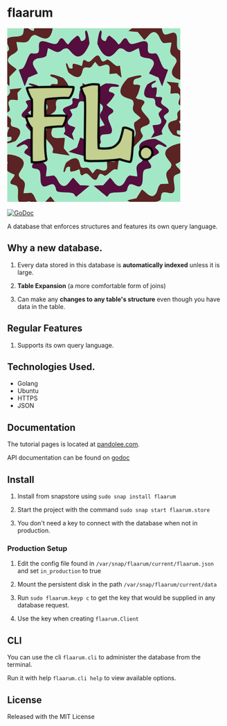 # flaarum

![Flaarum Logo](https://github.com/bankole7782/flaarum/raw/master/flaarum-logo.png "Flaarum logo")

[![GoDoc](https://godoc.org/github.com/bankole7782/flaarum?status.svg)](https://godoc.org/github.com/bankole7782/flaarum)

A database that enforces structures and features its own query language.


## Why a new database.

1.	Every data stored in this database is **automatically indexed** unless it is large.

2.	**Table Expansion** (a more comfortable form of joins)

3.	Can make any **changes to any table's structure** even though you have data in the table.


## Regular Features

1.  Supports its own query language.


## Technologies Used.

* Golang
* Ubuntu
* HTTPS
* JSON


## Documentation

The tutorial pages is located at [pandolee.com](https://pandolee.com/flaarumtuts/intro).

API documentation can be found on [godoc](https://godoc.org/github.com/bankole7782/flaarum)


## Install

1.	Install from snapstore using `sudo snap install flaarum`

2.	Start the project with the command `sudo snap start flaarum.store`

3.	You don't need a key to connect with the database when not in production.


### Production Setup

1.	Edit the config file found in `/var/snap/flaarum/current/flaarum.json` and set `in_production` to true

2.	Mount the persistent disk in the path `/var/snap/flaarum/current/data`

3.	Run `sudo flaarum.keyp c` to get the key that would be supplied in any database request.

4.	Use the key when creating `flaarum.Client`


## CLI

You can use the cli `flaarum.cli` to administer the database from the terminal. 

Run it with help `flaarum.cli help` to view available options.


## License

Released with the MIT License